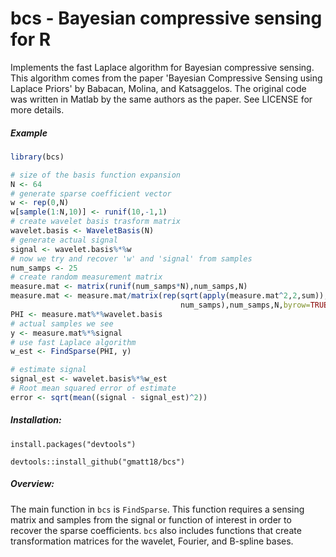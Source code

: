 
<!-- README.md is generated from README.Rmd. Please edit that file -->
bcs - Bayesian compressive sensing for R
========================================

Implements the fast Laplace algorithm for Bayesian compressive sensing. This algorithm comes from the paper 'Bayesian Compressive Sensing using Laplace Priors' by Babacan, Molina, and Katsaggelos. The original code was written in Matlab by the same authors as the paper. See LICENSE for more details.

##### Example

``` r
library(bcs)

# size of the basis function expansion
N <- 64
# generate sparse coefficient vector
w <- rep(0,N)
w[sample(1:N,10)] <- runif(10,-1,1)
# create wavelet basis trasform matrix
wavelet.basis <- WaveletBasis(N)
# generate actual signal
signal <- wavelet.basis%*%w
# now we try and recover 'w' and 'signal' from samples
num_samps <- 25
# create random measurement matrix
measure.mat <- matrix(runif(num_samps*N),num_samps,N)
measure.mat <- measure.mat/matrix(rep(sqrt(apply(measure.mat^2,2,sum)),
                                      num_samps),num_samps,N,byrow=TRUE);
PHI <- measure.mat%*%wavelet.basis
# actual samples we see
y <- measure.mat%*%signal
# use fast Laplace algorithm
w_est <- FindSparse(PHI, y)

# estimate signal
signal_est <- wavelet.basis%*%w_est
# Root mean squared error of estimate
error <- sqrt(mean((signal - signal_est)^2))
```

##### Installation:

`install.packages("devtools")`

`devtools::install_github("gmatt18/bcs")`

##### Overview:

The main function in `bcs` is `FindSparse`. This function requires a sensing matrix and samples from the signal or function of interest in order to recover the sparse coefficients. `bcs` also includes functions that create transformation matrices for the wavelet, Fourier, and B-spline bases.

